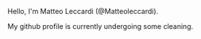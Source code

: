 Hello, I'm Matteo Leccardi (@Matteoleccardi).

My github profile is currently undergoing some cleaning.

<!---
- 👋 Hi, I’m @Matteoleccardi
- 👀 I’m interested in ...
- 🌱 I’m currently learning ...
- 💞️ I’m looking to collaborate on ...
- 📫 How to reach me ...
--->

<!---
Matteoleccardi/Matteoleccardi is a ✨ special ✨ repository because its `README.md` (this file) appears on your GitHub profile.
You can click the Preview link to take a look at your changes.
--->
